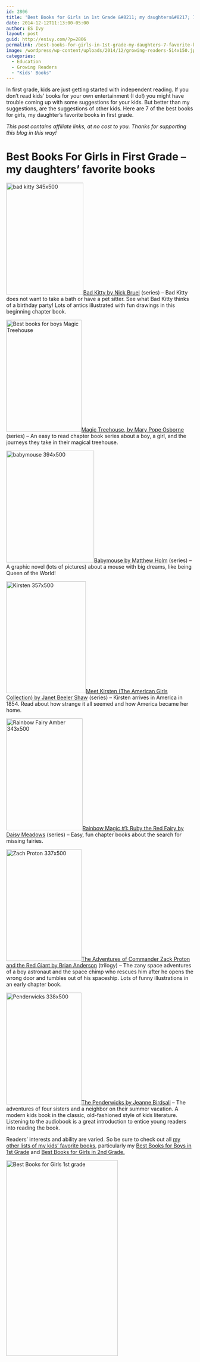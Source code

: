```yaml
---
id: 2806
title: 'Best Books for Girls in 1st Grade &#8211; my daughters&#8217; 7 favorite kids books'
date: 2014-12-12T11:13:00-05:00
author: ES Ivy
layout: post
guid: http://esivy.com/?p=2806
permalink: /best-books-for-girls-in-1st-grade-my-daughters-7-favorite-kids-books/
image: /wordpress/wp-content/uploads/2014/12/growing-readers-514x150.jpg
categories:
  - Education
  - Growing Readers
  - "Kids' Books"
---
```

In first grade, kids are just getting started with independent reading. If you don&#8217;t read kids&#8217; books for your own entertainment (I do!) you might have trouble coming up with some suggestions for your kids. But better than my suggestions, are the suggestions of other kids. Here are 7 of the best books for girls, my daughter&#8217;s favorite books in first grade.<!--more-->

_This post contains affiliate links, at no cost to you. Thanks for supporting this blog in this way!_

# Best Books For Girls in First Grade &#8211; my daughters&#8217; favorite books

<a href="http://www.amazon.com/gp/product/1250010349/ref=as_li_qf_sp_asin_il_tl?ie=UTF8&camp=1789&creative=9325&creativeASIN=1250010349&linkCode=as2&tag=esiv-20&linkId=3RT53G2FQNDJDNLL" target="_blank" rel="nofollow"><img class="aligncenter wp-image-2820 size-medium" src="http://esivy.com/wordpress/wp-content/uploads/2014/12/bad-kitty-345x500-207x300.jpg" alt="bad kitty 345x500" width="207" height="300" srcset="https://esivy.com/wordpress/wp-content/uploads/2014/12/bad-kitty-345x500-207x300.jpg 207w, https://esivy.com/wordpress/wp-content/uploads/2014/12/bad-kitty-345x500.jpg 345w" sizes="(max-width: 207px) 100vw, 207px" />Bad Kitty by Nick Bruel</a> (series) &#8211; Bad Kitty does not want to take a bath or have a pet sitter. See what Bad Kitty thinks of a birthday party! Lots of antics illustrated with fun drawings in this beginning chapter book.

<a href="http://www.amazon.com/gp/product/0679824111/ref=as_li_qf_sp_asin_il_tl?ie=UTF8&camp=1789&creative=9325&creativeASIN=0679824111&linkCode=as2&tag=esiv-20&linkId=JAGHDHUPEEKR3MJO" target="_blank" rel="nofollow"><img class="aligncenter wp-image-2800 size-medium" src="http://esivy.com/wordpress/wp-content/uploads/2014/12/Magic-Treehouse-320x475-202x300.jpg" alt="Best books for boys Magic Treehouse " width="202" height="300" srcset="https://esivy.com/wordpress/wp-content/uploads/2014/12/Magic-Treehouse-320x475-202x300.jpg 202w, https://esivy.com/wordpress/wp-content/uploads/2014/12/Magic-Treehouse-320x475.jpg 320w" sizes="(max-width: 202px) 100vw, 202px" />Magic Treehouse, by Mary Pope Osborne</a> (series) &#8211; An easy to read chapter book series about a boy, a girl, and the journeys they take in their magical treehouse.

<a href="http://www.amazon.com/gp/product/0375832297/ref=as_li_qf_sp_asin_il_tl?ie=UTF8&camp=1789&creative=9325&creativeASIN=0375832297&linkCode=as2&tag=esiv-20&linkId=EM5QFRMBG4EE2RTQ" target="_blank" rel="nofollow"><img class="aligncenter wp-image-2825 size-medium" src="http://esivy.com/wordpress/wp-content/uploads/2014/12/babymouse-394x500-236x300.jpg" alt="babymouse 394x500" width="236" height="300" srcset="https://esivy.com/wordpress/wp-content/uploads/2014/12/babymouse-394x500-236x300.jpg 236w, https://esivy.com/wordpress/wp-content/uploads/2014/12/babymouse-394x500.jpg 394w" sizes="(max-width: 236px) 100vw, 236px" />Babymouse by Matthew Holm</a> (series) &#8211; A graphic novel (lots of pictures) about a mouse with big dreams, like being Queen of the World!

<a href="http://www.amazon.com/gp/product/B00AKF7J8Q/ref=as_li_qf_sp_asin_il_tl?ie=UTF8&camp=1789&creative=9325&creativeASIN=B00AKF7J8Q&linkCode=as2&tag=esiv-20&linkId=NGLNFQKSZKKXJVZR" target="_blank" rel="nofollow"><img class="aligncenter wp-image-2826 size-medium" src="http://esivy.com/wordpress/wp-content/uploads/2014/12/Kirsten-357x500-214x300.jpg" alt="Kirsten 357x500" width="214" height="300" srcset="https://esivy.com/wordpress/wp-content/uploads/2014/12/Kirsten-357x500-214x300.jpg 214w, https://esivy.com/wordpress/wp-content/uploads/2014/12/Kirsten-357x500.jpg 357w" sizes="(max-width: 214px) 100vw, 214px" />Meet Kirsten (The American Girls Collection) by Janet Beeler Shaw</a> (series) &#8211; Kirsten arrives in America in 1854. Read about how strange it all seemed and how America became her home.

<a href="http://www.amazon.com/gp/product/043973861X/ref=as_li_qf_sp_asin_il_tl?ie=UTF8&camp=1789&creative=9325&creativeASIN=043973861X&linkCode=as2&tag=esiv-20&linkId=OQ4BCXFTTPWHW3Y7" target="_blank" rel="nofollow"><img class="aligncenter wp-image-2822 size-medium" src="http://esivy.com/wordpress/wp-content/uploads/2014/12/Rainbow-Fairy-Amber-343x500-205x300.jpg" alt="Rainbow Fairy Amber 343x500" width="205" height="300" srcset="https://esivy.com/wordpress/wp-content/uploads/2014/12/Rainbow-Fairy-Amber-343x500-205x300.jpg 205w, https://esivy.com/wordpress/wp-content/uploads/2014/12/Rainbow-Fairy-Amber-343x500.jpg 343w" sizes="(max-width: 205px) 100vw, 205px" /></a><a href="http://www.amazon.com/gp/product/043973861X/ref=as_li_qf_sp_asin_il_tl?ie=UTF8&camp=1789&creative=9325&creativeASIN=043973861X&linkCode=as2&tag=esiv-20&linkId=OQ4BCXFTTPWHW3Y7" target="_blank" rel="nofollow">Rainbow Magic #1: Ruby the Red Fairy by Daisy Meadows</a> (series) &#8211; Easy, fun chapter books about the search for missing fairies.

<a href="http://www.amazon.com/gp/product/1416913645/ref=as_li_qf_sp_asin_il_tl?ie=UTF8&camp=1789&creative=9325&creativeASIN=1416913645&linkCode=as2&tag=esiv-20&linkId=4HSYGKOOYAUODFXQ" target="_blank" rel="nofollow"><img class="aligncenter wp-image-2827 size-medium" src="http://esivy.com/wordpress/wp-content/uploads/2014/12/Zach-Proton-337x500-202x300.jpg" alt="Zach Proton 337x500" width="202" height="300" srcset="https://esivy.com/wordpress/wp-content/uploads/2014/12/Zach-Proton-337x500-202x300.jpg 202w, https://esivy.com/wordpress/wp-content/uploads/2014/12/Zach-Proton-337x500.jpg 337w" sizes="(max-width: 202px) 100vw, 202px" />The Adventures of Commander Zack Proton and the Red Giant by Brian Anderson</a> (trilogy) &#8211; The zany space adventures of a boy astronaut and the space chimp who rescues him after he opens the wrong door and tumbles out of his spaceship. Lots of funny illustrations in an early chapter book.

<a href="http://www.amazon.com/gp/product/0440420474/ref=as_li_qf_sp_asin_il_tl?ie=UTF8&camp=1789&creative=9325&creativeASIN=0440420474&linkCode=as2&tag=esiv-20&linkId=CR7MXJMK6K54RLWD" target="_blank" rel="nofollow"><img class="aligncenter wp-image-2821 size-medium" src="http://esivy.com/wordpress/wp-content/uploads/2014/12/Penderwicks-338x500-202x300.jpg" alt="Penderwicks 338x500" width="202" height="300" srcset="https://esivy.com/wordpress/wp-content/uploads/2014/12/Penderwicks-338x500-202x300.jpg 202w, https://esivy.com/wordpress/wp-content/uploads/2014/12/Penderwicks-338x500.jpg 338w" sizes="(max-width: 202px) 100vw, 202px" />The Penderwicks by Jeanne Birdsall</a> &#8211; The adventures of four sisters and a neighbor on their summer vacation. A modern kids book in the classic, old-fashioned style of kids literature. Listening to the audiobook is a great introduction to entice young readers into reading the book.

Readers&#8217; interests and ability are varied. So be sure to check out all <a href="http://esivy.com/?p=2774" target="_blank">my other lists of my kids&#8217; favorite books</a>, particularly my <a href="http://esivy.com/?p=2791" target="_blank">Best Books for Boys in 1st Grade</a> and <a href="http://esivy.com/?p=2847" target="_blank">Best Books for Girls in 2nd Grade.</a>

[<img class="aligncenter wp-image-2989" src="http://esivy.com/wordpress/wp-content/uploads/2014/12/Best-Books-Girls-1st-Grade-600x1050-171x300.jpg" alt="Best Books for Girls 1st grade" width="300" height="525" srcset="https://esivy.com/wordpress/wp-content/uploads/2014/12/Best-Books-Girls-1st-Grade-600x1050-171x300.jpg 171w, https://esivy.com/wordpress/wp-content/uploads/2014/12/Best-Books-Girls-1st-Grade-600x1050-585x1024.jpg 585w, https://esivy.com/wordpress/wp-content/uploads/2014/12/Best-Books-Girls-1st-Grade-600x1050.jpg 600w" sizes="(max-width: 300px) 100vw, 300px" />](http://esivy.com/wordpress/wp-content/uploads/2014/12/Best-Books-Girls-1st-Grade-600x1050.jpg)